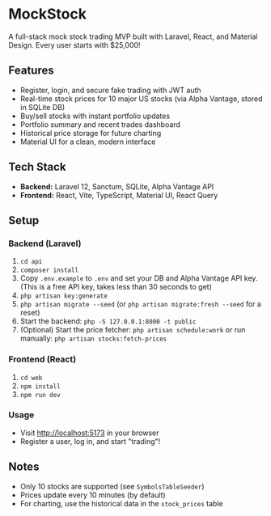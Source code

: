 # MockStock

A full-stack mock stock trading MVP built with Laravel, React, and Material Design. Every user starts with $25,000!

## Features
- Register, login, and secure fake trading with JWT auth
- Real-time stock prices for 10 major US stocks (via Alpha Vantage, stored in SQLite DB)
- Buy/sell stocks with instant portfolio updates
- Portfolio summary and recent trades dashboard
- Historical price storage for future charting
- Material UI for a clean, modern interface

## Tech Stack
- **Backend:** Laravel 12, Sanctum, SQLite, Alpha Vantage API
- **Frontend:** React, Vite, TypeScript, Material UI, React Query

## Setup

### Backend (Laravel)
1. `cd api`
2. `composer install`
3. Copy `.env.example` to `.env` and set your DB and Alpha Vantage API key. (This is a free API key, takes less than 30 seconds to get)
4. `php artisan key:generate`
5. `php artisan migrate --seed` (or `php artisan migrate:fresh --seed` for a reset)
6. Start the backend: `php -S 127.0.0.1:8000 -t public`
7. (Optional) Start the price fetcher: `php artisan schedule:work` or run manually: `php artisan stocks:fetch-prices`

### Frontend (React)
1. `cd web`
2. `npm install`
3. `npm run dev`

### Usage
- Visit [http://localhost:5173](http://localhost:5173) in your browser
- Register a user, log in, and start "trading"!

## Notes
- Only 10 stocks are supported (see `SymbolsTableSeeder`)
- Prices update every 10 minutes (by default)
- For charting, use the historical data in the `stock_prices` table
